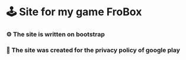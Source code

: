 # 🕹 Site for my game FroBox

### ⚙ The site is written on bootstrap

### 📌 The site was created for the privacy policy of google play
